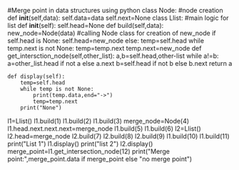 #Merge point in data structures using python
class Node: #node creation
    def __init__(self,data):
        self.data=data
        self.next=None
class Llist: #main logic for list
    def __init__(self):
        self.head=None
    def build(self,data):
        new_node=Node(data) #calling Node class for creation of new_node
        if self.head is None:
            self.head=new_node
        else:
            temp=self.head
            while temp.next is not None:
                temp=temp.next
            temp.next=new_node
    def get_intersction_node(self,other_list):
        a,b=self.head,other-list
        while a!=b:
            a=other_list.head if not a else a.next
            b=self.head if not b else b.next
        return a         
    
    def display(self):
        temp=self.head
        while temp is not None:
            print(temp.data,end="->")
            temp=temp.next
        print("None")
           
l1=Llist()
l1.build(1)
l1.build(2)
l1.build(3)
merge_node=Node(4)
l1.head.next.next.next=merge_node
l1.build(5)
l1.build(6)
l2=Llist()
l2.head=merge_node
l2.build(7)
l2.build(8)
l2.build(9)
l1.build(10)
l1.build(11)
print("List 1")
l1.display()
print("list 2")
l2.display()
merge_point=l1.get_intersection_node(12)
print("Merge point:",merge_point.data if merge_point else "no merge point")



